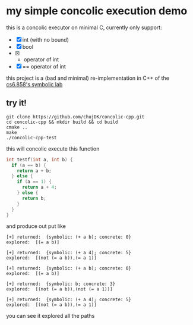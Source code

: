 # my simple concolic execution demo

this is a concolic executor on minimal C, currently only support:

- [x] int (with no bound)
- [x] bool
- [x] + operator of int
- [x] == operator of int

this project is a (bad and minimal) re-implementation in C++ of the [cs6.858's symbolic lab](https://github.com/lxs137/MIT6.858/tree/master/lab3)

## try it!
```
git clone https://github.com/chujDK/concolic-cpp.git
cd concolic-cpp && mkdir build && cd build
cmake ..
make
./concolic-cpp-test
```

this will concolic execute this function

```c
int testf(int a, int b) {
  if (a == b) {
    return a + b;
  } else {
    if (a == 1) {
      return a + 4;
    } else {
      return b;
    }
  }
}
```

and produce out put like

```
[+] returned:  {symbolic: (+ a b); concrete: 0} 
explored:  [(= a b)]
 
[+] returned:  {symbolic: (+ a 4); concrete: 5} 
explored:  [(not (= a b)),(= a 1)]
 
[+] returned:  {symbolic: (+ a b); concrete: 0} 
explored:  [(= a b)]
 
[+] returned:  {symbolic: b; concrete: 3} 
explored:  [(not (= a b)),(not (= a 1))]
 
[+] returned:  {symbolic: (+ a 4); concrete: 5} 
explored:  [(not (= a b)),(= a 1)]
```

you can see it explored all the paths